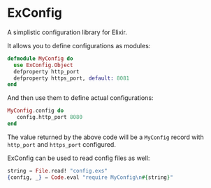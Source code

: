 # ExConfig

A simplistic configuration library for Elixir.

It allows you to define configurations as modules:

```elixir
defmodule MyConfig do
  use ExConfig.Object
  defproperty http_port
  defproperty https_port, default: 8081
end
```

And then use them to define actual configurations:

```elixir
MyConfig.config do
   config.http_port 8080
end
```

The value returned by the above code will be a `MyConfig` record with `http_port` and
`https_port` configured.

ExConfig can be used to read config files as well:

```elixir
string = File.read! "config.exs"
{config, _} = Code.eval "require MyConfig\n#{string}"
```
